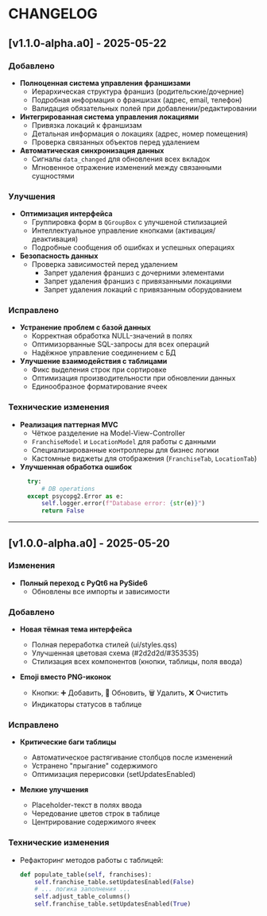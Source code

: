 # CHANGELOG

## [v1.1.0-alpha.a0] - 2025-05-22

### Добавлено
- **Полноценная система управления франшизами**
  - Иерархическая структура франшиз (родительские/дочерние)
  - Подробная информация о франшизах (адрес, email, телефон)
  - Валидация обязательных полей при добавлении/редактировании
- **Интегрированная система управления локациями**
  - Привязка локаций к франшизам
  - Детальная информация о локациях (адрес, номер помещения)
  - Проверка связанных объектов перед удалением
- **Автоматическая синхронизация данных**
  - Сигналы `data_changed` для обновления всех вкладок
  - Мгновенное отражение изменений между связанными сущностями

### Улучшения
- **Оптимизация интерфейса**
  - Группировка форм в `QGroupBox` с улучшеной стилизацией
  - Интеллектуальное управление кнопками (активация/деактивация)
  - Подробные сообщения об ошибках и успешных операциях
- **Безопасность данных**
  - Проверка зависимостей перед удалением
    - Запрет удаления франшиз с дочерними элементами
    - Запрет удаления франшиз с привязанными локациями
    - Запрет удаления локаций с привязанным оборудованием

### Исправлено
- **Устранение проблем с базой данных**
  - Корректная обработка NULL-значений в полях
  - Оптимизорванные SQL-запросы для всех операций
  - Надёжное управление соединением с БД
- **Улучшение взаимодействия с таблицами**
  - Фикс выделения строк при сортировке
  - Оптимизация производительности при обновлении данных
  - Единообразное форматирование ячеек

### Технические изменения
- **Реализация паттерная MVC**
  - Чёткое разделение на Model-View-Controller
  - `FranchiseModel` и `LocationModel` для работы с данными
  - Специализированные контроллеры для бизнес логики
  - Кастомные виджеты для отображения (`FranchiseTab`, `LocationTab`)
- **Улучшенная обработка ошибок**
  ```python
    try:
        # DB operations
    except psycopg2.Error as e:
        self.logger.error(f"Database error: {str(e)}")
        return False

___
## [v1.0.0-alpha.a0] - 2025-05-20

### Изменения
- **Полный переход с PyQt6 на PySide6**  
  - Обновлены все импорты и зависимости

### Добавлено
- **Новая тёмная тема интерфейса**  
  - Полная переработка стилей (ui/styles.qss)
  - Улучшенная цветовая схема (#2d2d2d/#353535)
  - Стилизация всех компонентов (кнопки, таблицы, поля ввода)

- **Emoji вместо PNG-иконок**  
  - Кнопки: ➕ Добавить, 🔄 Обновить, 🗑️ Удалить, ❌ Очистить
  - Индикаторы статусов в таблице

### Исправлено
- **Критические баги таблицы**  
  - Автоматическое растягивание столбцов после изменений
  - Устранено "прыгание" содержимого
  - Оптимизация перерисовки (setUpdatesEnabled)

- **Мелкие улучшения**  
  - Placeholder-текст в полях ввода
  - Чередование цветов строк в таблице
  - Центрирование содержимого ячеек

### Технические изменения
- Рефакторинг методов работы с таблицей:
  ```python
  def populate_table(self, franchises):
      self.franchise_table.setUpdatesEnabled(False)
      # ... логика заполнения ...
      self.adjust_table_columns()
      self.franchise_table.setUpdatesEnabled(True)